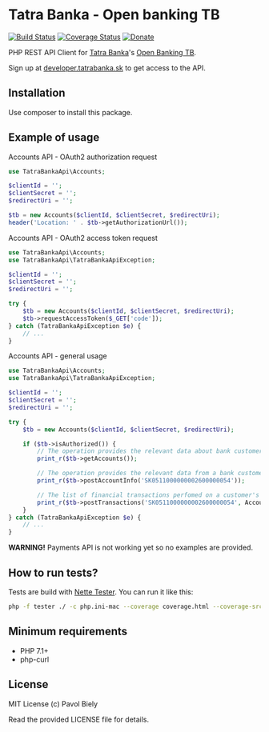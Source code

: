 # Tatra Banka - Open banking TB
[![Build Status](https://travis-ci.org/pavolbiely/tatrabanka-api.svg?branch=master)](https://travis-ci.org/pavolbiely/tatrabanka-api)
[![Coverage Status](https://coveralls.io/repos/github/pavolbiely/tatrabanka-api/badge.svg?branch=master)](https://coveralls.io/github/pavolbiely/tatrabanka-api?branch=master)
[![Donate](https://img.shields.io/badge/Donate-PayPal-green.svg)](https://www.paypal.com/cgi-bin/webscr?cmd=_s-xclick&hosted_button_id=BHZKXCWAK2NNS)

PHP REST API Client for [Tatra Banka](https://www.tatrabanka.sk/)'s [Open Banking TB](https://www.tatrabanka.sk/sk/personal/ucet-platby/elektronicke-bankovnictvo/openbankingtb.html).

Sign up at [developer.tatrabanka.sk](https://developer.tatrabanka.sk) to get access to the API.

## Installation

Use composer to install this package.

## Example of usage

Accounts API - OAuth2 authorization request
```php
use TatraBankaApi\Accounts;

$clientId = '';
$clientSecret = '';
$redirectUri = '';

$tb = new Accounts($clientId, $clientSecret, $redirectUri);
header('Location: ' . $tb->getAuthorizationUrl());
```

Accounts API - OAuth2 access token request
```php
use TatraBankaApi\Accounts;
use TatraBankaApi\TatraBankaApiException;

$clientId = '';
$clientSecret = '';
$redirectUri = '';

try {
    $tb = new Accounts($clientId, $clientSecret, $redirectUri);
    $tb->requestAccessToken($_GET['code']);
} catch (TatraBankaApiException $e) {
    // ...
}
```

Accounts API - general usage
```php
use TatraBankaApi\Accounts;
use TatraBankaApi\TatraBankaApiException;

$clientId = '';
$clientSecret = '';
$redirectUri = '';

try {
    $tb = new Accounts($clientId, $clientSecret, $redirectUri);

    if ($tb->isAuthorized()) {
        // The operation provides the relevant data about bank customer's accounts in form of a list.
        print_r($tb->getAccounts());

        // The operation provides the relevant data from a bank customer's account identified by IBAN.
        print_r($tb->postAccountInfo('SK0511000000002600000054'));

        // The list of financial transactions perfomed on a customer's bank account withing a date period.
        print_r($tb->postTransactions('SK0511000000002600000054', Accounts::STATUS_ALL, new \DateTime('-1 month'),  new \DateTime('now'), 1, 10));
    }
} catch (TatraBankaApiException $e) {
    // ...
}
```

**WARNING!** Payments API is not working yet so no examples are provided.

## How to run tests?
Tests are build with [Nette Tester](https://tester.nette.org/). You can run it like this:
```bash
php -f tester ./ -c php.ini-mac --coverage coverage.html --coverage-src ../src
```

## Minimum requirements
- PHP 7.1+
- php-curl

## License
MIT License (c) Pavol Biely

Read the provided LICENSE file for details.
